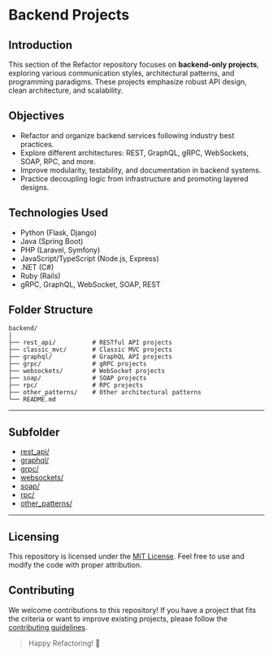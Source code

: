 # Backend Projects

## Introduction

This section of the Refactor repository focuses on **backend-only projects**, exploring various communication styles, architectural patterns, and programming paradigms. These projects emphasize robust API design, clean architecture, and scalability.

## Objectives

- Refactor and organize backend services following industry best practices.
- Explore different architectures: REST, GraphQL, gRPC, WebSockets, SOAP, RPC, and more.
- Improve modularity, testability, and documentation in backend systems.
- Practice decoupling logic from infrastructure and promoting layered designs.

## Technologies Used

- Python (Flask, Django)
- Java (Spring Boot)
- PHP (Laravel, Symfony)
- JavaScript/TypeScript (Node.js, Express)
- .NET (C#)
- Ruby (Rails)
- gRPC, GraphQL, WebSocket, SOAP, REST

## Folder Structure

```text
backend/
|
├── rest_api/          # RESTful API projects
├── classic_mvc/       # Classic MVC projects
├── graphql/           # GraphQL API projects
├── grpc/              # gRPC projects
├── websockets/        # WebSocket projects
├── soap/              # SOAP projects
├── rpc/               # RPC projects
├── other_patterns/    # Other architectural patterns
└── README.md
```

---

## Subfolder

- [rest_api/](rest_api/README.md)
- [graphql/](graphql/README.md)
- [grpc/](grpc/README.md)
- [websockets/](websockets/README.md)
- [soap/](soap/README.md)
- [rpc/](rpc/README.md)
- [other_patterns/](other_patterns/README.md)

---

## Licensing

This repository is licensed under the [MIT License](../LICENSE). Feel free to use and modify the code with proper attribution.

## Contributing

We welcome contributions to this repository! If you have a project that fits the criteria or want to improve existing projects, please follow the [contributing guidelines](CONTRIBUTING.md).

> Happy Refactoring! 🚀
